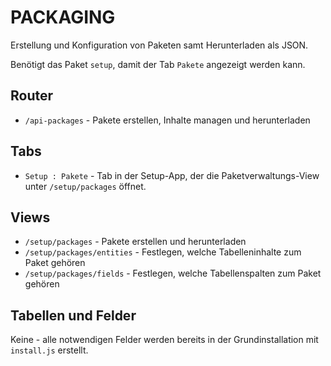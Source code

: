 # PACKAGING

Erstellung und Konfiguration von Paketen samt Herunterladen als JSON.

Benötigt das Paket `setup`, damit der Tab `Pakete` angezeigt werden kann.

## Router

* `/api-packages` - Pakete erstellen, Inhalte managen und herunterladen

## Tabs

* `Setup : Pakete` - Tab in der Setup-App, der die Paketverwaltungs-View unter `/setup/packages` öffnet.

## Views

* `/setup/packages` - Pakete erstellen und herunterladen
* `/setup/packages/entities` - Festlegen, welche Tabelleninhalte zum Paket gehören
* `/setup/packages/fields` - Festlegen, welche Tabellenspalten zum Paket gehören

## Tabellen und Felder

Keine - alle notwendigen Felder werden bereits in der Grundinstallation mit `install.js` erstellt.
